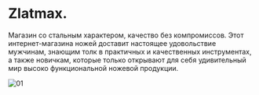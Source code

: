# Zlatmax.

Mагазин со стальным характером, качество без компромиссов. Этот интернет-магазина ножей доставит настоящее удовольствие мужчинам, знающим толк в практичных и качественных инструментах, а также новичкам, которые только открывают для себя удивительный мир высоко функциональной ножевой продукции.

![01](https://github.com/digital-trail/Zlatmax./assets/144257823/a607ba1e-67af-4e41-830d-135e4b5e8d28)
